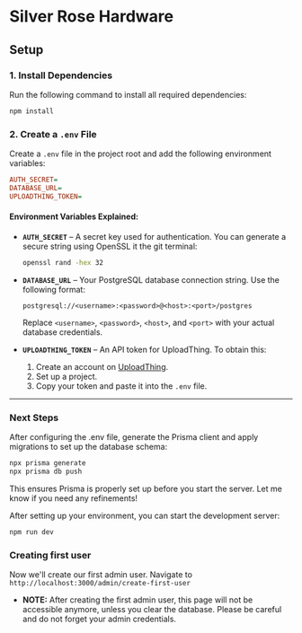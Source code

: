 # Silver Rose Hardware  

## Setup  

### 1. Install Dependencies  
Run the following command to install all required dependencies:  
```sh
npm install
```  

### 2. Create a `.env` File  
Create a `.env` file in the project root and add the following environment variables:  
```ini
AUTH_SECRET=
DATABASE_URL=
UPLOADTHING_TOKEN=
```  

#### Environment Variables Explained:  

- **`AUTH_SECRET`** – A secret key used for authentication. You can generate a secure string using OpenSSL it the git terminal:  
  ```sh
  openssl rand -hex 32
  ```  

- **`DATABASE_URL`** – Your PostgreSQL database connection string. Use the following format:  
  ```
  postgresql://<username>:<password>@<host>:<port>/postgres
  ```
  Replace `<username>`, `<password>`, `<host>`, and `<port>` with your actual database credentials.

- **`UPLOADTHING_TOKEN`** – An API token for UploadThing. To obtain this:  
  1. Create an account on [UploadThing](https://uploadthing.com).  
  2. Set up a project.  
  3. Copy your token and paste it into the `.env` file.  

---

### Next Steps  
After configuring the .env file, generate the Prisma client and apply migrations to set up the database schema:  
```sh
npx prisma generate
npx prisma db push
```  
This ensures Prisma is properly set up before you start the server. Let me know if you need any refinements!



After setting up your environment, you can start the development server:  
```sh
npm run dev
```  
### Creating first user
Now we'll create our first admin user. Navigate to `http://localhost:3000/admin/create-first-user`
- **NOTE:** After creating the first admin user, this page will not be accessible anymore, unless you clear the database. Please be careful and do not forget your admin credentials.
